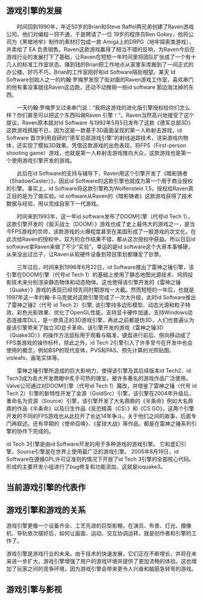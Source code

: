 ## 游戏引擎的发展

&emsp;&emsp;时间回到1990年，年近50岁的Brian和Steve Raffel两兄弟创建了Raven游戏公司。他们对编程一窍不通，于是聘请了一位 19岁的程序员Ben Gokey，他将公司为《黑暗地牢》制作的素材打包成一款 Amiga上的DRPG（地牢探索类游戏），并卖给了 EA 负责销售。Raven这款游戏赢得了相当不错的反响，为Raven今后在游戏行业的发展打下了基础，让Raven在短短一年时间里将团队扩张成了一个有十几人的标准工作室状态。赚到钱的Brian把工作地点从家里车库搬到了一间正式的办公楼。好巧不巧，Brian的工作室刚好和id Software隔街相望。某天 Id Software创始人之一的约翰·罗梅罗发现了街对面的Raven游戏工作室，喜欢串门的他有事没事就往Raven这边跑，还动不动推销一些id software 那边淘汰掉的东西。


&emsp;&emsp;一天约翰·罗梅罗又过来串门说：“我把这游戏的进化版引擎授权给你们怎么样？你们甚至可以把这个东西叫做Raven 引擎！”。Raven当然高兴地接受了这个提议。Raven原本就对Id Software 与1992年5月5日发布了这款《德军总部3D》这款游戏佩服不已，因为这是一款基于3D画面呈现的第一人称射击游戏，id Software 首次利用自研的“德军总部游戏引擎”的射线追踪技术，渲染游戏内物体，还实现了模拟3D效果。凭借这款游戏的出色表现，将FPS（First-person shooting game）游戏，也就是第一人称射击游戏推向大众，这款游戏也是第一个使用游戏引擎开发的游戏。

&emsp;&emsp;此后在id Software的支持与辅导下，Raven用这个引擎开发了《暗影铸者（ShadowCaster）》，因此id Software的这款引擎也就成为第一个用于商业授权的引擎。事实上，id Software将这款引擎称为Wolfenstein 1.5，授权给Raven真正目的是为了做实验。id software从Raven的《暗影铸者》这款游戏获得了技术数据与经验，用以完成自家下一代游戏。


&emsp;&emsp;时间来到1993年，这一年id software发布了DOOM引擎（代号id Tech 1），这款引擎开发的《毁灭战士（DOOM）》游戏也成了史上最伟大的游戏之一，是当今FPS游戏的宗师，该款游戏的火爆程度甚至在美国形成了一股游戏的次文化。在此次给Raven的授权中，双方的合作结果不错，都从这次授权中获益。所以日后id softwave拿Raven来做了不少“实验”，幸运的是id software这个大哥本事够硬，从来没出过岔子，让Raven从软硬件设备到项目策划都赚足了钞票。


&emsp;&emsp;三年过后，时间来到1996年6月22日，id Software推出了雷神之锤引擎，该引擎在DOOM引擎（代号id Tech 1）的基础上使用了静态地图光源技术、鸠鸽投影技术来分别渲染静态物体和动态物体。这也使得该引擎开发的《雷神之锤（Quake）》游戏的表现已经领先同时期游戏一大截。然而短短的一年后，也就是1997年这一年约翰·卡马克就对这款引擎完成了一次大升级，此时id Software推出了雷神之锤2（代号 id Tech 2）引擎, 该引擎持多边形模型、动态光源和粒子特效、彩色光影效果、优化了OpenGL性能，支持显卡硬件加速，支持Windows动态连接库DLL，是一款真正的3D游戏引擎，再此之前都是伪3D，人们也普遍认为是该引擎带来了独立3D显卡革命。该引擎开发的游戏《雷神之锤3D（Quake3D）》的操作方法鼠标用于观看与瞄准，键盘进行前后、侧向移动成了FPS类游戏的操作标杆。除此之外，id Tech 2引擎引入了许多至今在开发中也会使用的概念，例如BSP的现代变体，PVS和PAS、预先计算的光照贴图、visleafs、画笔实体等。


&emsp;&emsp;雷神之锤引擎所造成的巨大影响力，使得该引擎及其后续版本id Tech2、id Tech3成为各大开发商眼中炙手可热的瑰宝，被许多著名的游戏作品广泛使用。Valve公司通过对DOOM引擎（代号id Tech 1）魔改，并借鉴了雷神之锤（代号 id Tech 2）引擎的新特性开发了金源（GoldSrc）引擎，该引擎在2004年升级后，重命名为资源（Source）引擎，该引擎开发了大名鼎鼎的《半条命》例如大名鼎鼎的作品《半条命》以及衍生作品《反恐精英（CS）》和《CS GO》，这两个引擎开发的不同的FPS游戏也从此拉开了长达14年争斗。关于他们之间的故事，后面专门再叙述。还有早期的《使命召唤》、《星球大战》等作品，都是在雷神之锤系列引擎的协作下完成的。



id Tech 3引擎是由id Software开发的用于多种游戏的游戏引擎。 它和虚幻引擎，Source引擎是在世界上使用最广泛的游戏引擎。
2005年8月19日，id Software在遵循GPL许可证准则的情况下开放了id Tech 3引擎的全部核心代码。形成的主要开发小组进行了bug修复和功能添加，这就是ioquake3。

## 当前游戏引擎的代表作

## 游戏引擎和游戏的关系

游戏引擎更像一个设备齐全、工艺先进的巨型影棚，在演员、布景、灯光、摄像机、导轨依次摆好后，如何让画面、运动、交互协调运转，就是创作者和引擎的工作了。

游戏引擎是游戏行业的未来。由于技术的快速发展，它们正在不断增长，并将在未来进一步扩大。游戏引擎增强了用户的游戏环境并提供了更加流畅的体验。这也增加了玩家之间的竞争环境，因为游戏引擎会带来更令人兴奋和脑筋急转弯的游戏。

## 游戏引擎与影视

